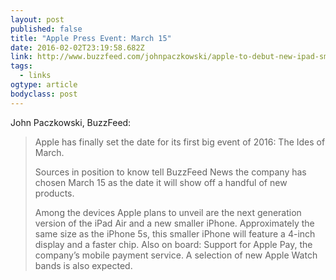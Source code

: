 ```yaml
---
layout: post 
published: false 
title: "Apple Press Event: March 15" 
date: 2016-02-02T23:19:58.682Z 
link: http://www.buzzfeed.com/johnpaczkowski/apple-to-debut-new-ipad-smaller-iphone-at-march-15-event#.woq0D2DOR 
tags:
  - links
ogtype: article 
bodyclass: post 
---
```


John Paczkowski, BuzzFeed:

> Apple has finally set the date for its first big event of 2016: The Ides of March.
> 
> Sources in position to know tell BuzzFeed News the company has chosen March 15 as the date it will show off a handful of new products.
> 
> Among the devices Apple plans to unveil are the next generation version of the iPad Air and a new smaller iPhone. Approximately the same size as the iPhone 5s, this smaller iPhone will feature a 4-inch display and a faster chip. Also on board: Support for Apple Pay, the company’s mobile payment service. A selection of new Apple Watch bands is also expected.

